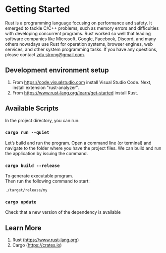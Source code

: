 # Getting Started

Rust is a programming language focusing on performance and safety. It emerged to tackle C/C++ problems, such as memory errors and difficulties with developing concurrent programs. Rust worked so well that leading software companies like Microsoft, Google, Facebook, Discord, and many others nowadays use Rust for operation systems, browser engines, web services, and other system programming tasks. If you have any questions, please contact zdu.strong@gmail.com.

## Development environment setup
1. From https://code.visualstudio.com install Visual Studio Code. Next, install extension "rust-analyzer".<br/>
2. From https://www.rust-lang.org/learn/get-started install Rust.<br/>

## Available Scripts

In the project directory, you can run:

### `cargo run --quiet`

Let’s build and run the program. Open a command line (or terminal) and navigate to the folder where you have the project files. We can build and run the application by issuing the command.

### `cargo build --release`

To generate executable program.<br/>
Then run the following command to start:<br/>

    ./target/release/my

### `cargo update`

Check that a new version of the dependency is available<br/>

## Learn More

1. Rust (https://www.rust-lang.org)
2. Cargo (https://crates.io)
